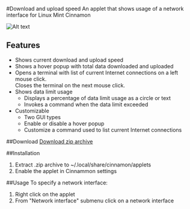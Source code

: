 #Download and upload speed
An applet that shows usage of a network interface for Linux Mint Cinnamon

![Alt text](../master/screenshots/compact.png "Download and upload speed")

## Features
* Shows current download and upload speed
* Shows a hover popup with total data downloaded and uploaded
* Opens a terminal with list of current Internet connections on a left mouse click.  
  Closes the terminal on the next mouse click.
* Shows data limit usage
  * Displays a percentage of data limit usage as a circle or text
  * Invokes a command when the data limit exceeded
* Customizable
  * Two GUI types
  * Enable or disable a hover popup
  * Customize a command used to list current Internet connections

##Download
[Download zip archive](https://cinnamon-spices.linuxmint.com/uploads/applets/SS0M-9V1G-8CHO.zip)

##Installation
1. Extract .zip archive to ~/.local/share/cinnamon/applets
2. Enable the applet in Cinnammon settings

##Usage
To specify a network interface:  
  
1. Right click on the applet
2. From "Network interface" submenu click on a network interface

